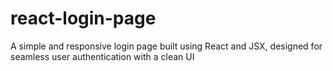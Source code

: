 # react-login-page
A simple and responsive login page built using React and JSX, designed for seamless user authentication with a clean UI
